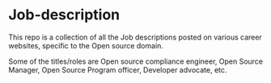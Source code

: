 # Job-description

This repo is a collection of all the Job descriptions posted on various career websites, specific to the Open source domain.

Some of the titles/roles are Open source compliance engineer, Open Source Manager, Open Source Program officer, Developer advocate, etc.

